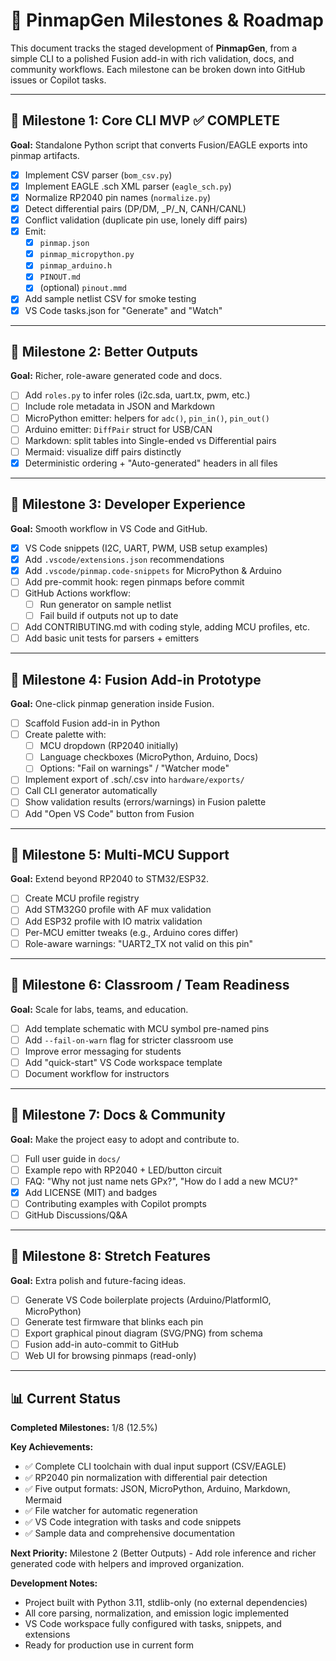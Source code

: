 # 🚀 PinmapGen Milestones & Roadmap

This document tracks the staged development of **PinmapGen**, from a simple CLI to a polished Fusion add-in with rich validation, docs, and community workflows. Each milestone can be broken down into GitHub issues or Copilot tasks.

---

## 📍 Milestone 1: Core CLI MVP ✅ **COMPLETE**
**Goal:** Standalone Python script that converts Fusion/EAGLE exports into pinmap artifacts.

- [x] Implement CSV parser (`bom_csv.py`)
- [x] Implement EAGLE .sch XML parser (`eagle_sch.py`)
- [x] Normalize RP2040 pin names (`normalize.py`)
- [x] Detect differential pairs (DP/DM, _P/_N, CANH/CANL)
- [x] Conflict validation (duplicate pin use, lonely diff pairs)
- [x] Emit:
  - [x] `pinmap.json`
  - [x] `pinmap_micropython.py`
  - [x] `pinmap_arduino.h`
  - [x] `PINOUT.md`
  - [x] (optional) `pinout.mmd`
- [x] Add sample netlist CSV for smoke testing
- [x] VS Code tasks.json for "Generate" and "Watch"

---

## 📍 Milestone 2: Better Outputs
**Goal:** Richer, role-aware generated code and docs.

- [ ] Add `roles.py` to infer roles (i2c.sda, uart.tx, pwm, etc.)
- [ ] Include role metadata in JSON and Markdown
- [ ] MicroPython emitter: helpers for `adc()`, `pin_in()`, `pin_out()`
- [ ] Arduino emitter: `DiffPair` struct for USB/CAN
- [ ] Markdown: split tables into Single-ended vs Differential pairs
- [ ] Mermaid: visualize diff pairs distinctly
- [x] Deterministic ordering + "Auto-generated" headers in all files

---

## 📍 Milestone 3: Developer Experience
**Goal:** Smooth workflow in VS Code and GitHub.

- [x] VS Code snippets (I2C, UART, PWM, USB setup examples)
- [x] Add `.vscode/extensions.json` recommendations
- [x] Add `.vscode/pinmap.code-snippets` for MicroPython & Arduino
- [ ] Add pre-commit hook: regen pinmaps before commit
- [ ] GitHub Actions workflow:
  - [ ] Run generator on sample netlist
  - [ ] Fail build if outputs not up to date
- [ ] Add CONTRIBUTING.md with coding style, adding MCU profiles, etc.
- [ ] Add basic unit tests for parsers + emitters

---

## 📍 Milestone 4: Fusion Add-in Prototype
**Goal:** One-click pinmap generation inside Fusion.

- [ ] Scaffold Fusion add-in in Python
- [ ] Create palette with:
  - [ ] MCU dropdown (RP2040 initially)
  - [ ] Language checkboxes (MicroPython, Arduino, Docs)
  - [ ] Options: "Fail on warnings" / "Watcher mode"
- [ ] Implement export of .sch/.csv into `hardware/exports/`
- [ ] Call CLI generator automatically
- [ ] Show validation results (errors/warnings) in Fusion palette
- [ ] Add "Open VS Code" button from Fusion

---

## 📍 Milestone 5: Multi-MCU Support
**Goal:** Extend beyond RP2040 to STM32/ESP32.

- [ ] Create MCU profile registry
- [ ] Add STM32G0 profile with AF mux validation
- [ ] Add ESP32 profile with IO matrix validation
- [ ] Per-MCU emitter tweaks (e.g., Arduino cores differ)
- [ ] Role-aware warnings: "UART2_TX not valid on this pin"

---

## 📍 Milestone 6: Classroom / Team Readiness
**Goal:** Scale for labs, teams, and education.

- [ ] Add template schematic with MCU symbol pre-named pins
- [ ] Add `--fail-on-warn` flag for stricter classroom use
- [ ] Improve error messaging for students
- [ ] Add "quick-start" VS Code workspace template
- [ ] Document workflow for instructors

---

## 📍 Milestone 7: Docs & Community
**Goal:** Make the project easy to adopt and contribute to.

- [ ] Full user guide in `docs/`
- [ ] Example repo with RP2040 + LED/button circuit
- [ ] FAQ: "Why not just name nets GPx?", "How do I add a new MCU?"
- [x] Add LICENSE (MIT) and badges
- [ ] Contributing examples with Copilot prompts
- [ ] GitHub Discussions/Q&A

---

## 📍 Milestone 8: Stretch Features
**Goal:** Extra polish and future-facing ideas.

- [ ] Generate VS Code boilerplate projects (Arduino/PlatformIO, MicroPython)
- [ ] Generate test firmware that blinks each pin
- [ ] Export graphical pinout diagram (SVG/PNG) from schema
- [ ] Fusion add-in auto-commit to GitHub
- [ ] Web UI for browsing pinmaps (read-only)

---

## 📊 Current Status

**Completed Milestones:** 1/8 (12.5%)

**Key Achievements:**
- ✅ Complete CLI toolchain with dual input support (CSV/EAGLE)
- ✅ RP2040 pin normalization with differential pair detection
- ✅ Five output formats: JSON, MicroPython, Arduino, Markdown, Mermaid
- ✅ File watcher for automatic regeneration
- ✅ VS Code integration with tasks and code snippets
- ✅ Sample data and comprehensive documentation

**Next Priority:** Milestone 2 (Better Outputs) - Add role inference and richer generated code with helpers and improved organization.

**Development Notes:**
- Project built with Python 3.11, stdlib-only (no external dependencies)
- All core parsing, normalization, and emission logic implemented
- VS Code workspace fully configured with tasks, snippets, and extensions
- Ready for production use in current form